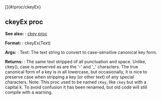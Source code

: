 []{#/proc/ckeyEx}
## ckeyEx proc
**See also:**
:   [ckey proc](#/proc/ckey)
<!-- -->
**Format:**
:   ckeyEx(Text)
<!-- -->
**Args:**
:   Text: The text string to convert to case-sensitive canonical key
    form.
<!-- -->
**Returns:**
:   The same text stripped of all punctuation and space. Unlike, ckey(),
    case is preserved as are the \'-\' and \'\_\' characters.
The true canonical form of a key is in all lowercase, but occasionally,
it is nice to preserve case when stripping a key (or other text) of any
special characters.
Note: This proc used to be named `cKey`, like `ckey` but with a capital
k. To avoid confusion it has been renamed, but old code will still
compile with a warning.